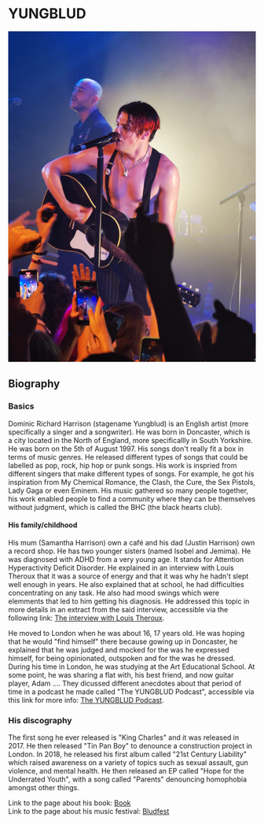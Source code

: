 # YUNGBLUD
![Alt text](pic/photomain.jpg)
## Biography 
### Basics
Dominic Richard Harrison (stagename Yungblud) is an English artist (more specifically a singer and a songwriter). He was born in Doncaster, which is a city located in the North of England, more specificallly in South Yorkshire. 
He was born on the 5th of August 1997.
His songs don't really fit a box in terms of music genres. He released different types of songs that could be labelled as pop, rock, hip hop or punk songs. His work is inspried from different singers that make different types of songs. For example, he got his inspiration from My Chemical Romance, the Clash, the Cure, the Sex Pistols, Lady Gaga or even Eminem.
His music gathered so many people together, his work enabled people to find a community where they can be themselves without judgment, which is called the BHC (the black hearts club).  

#### His family/childhood
His mum (Samantha Harrison) own a café and his dad (Justin Harrison) own a record shop. He has two younger sisters (named Isobel and Jemima). 
He was diagnosed with ADHD from a very young age. It stands for Attention Hyperactivity Deficit Disorder. He explained in an interview with Louis Theroux that it was a source of energy and that it was why he hadn't slept well enough in years. He also explained that at school, he had difficulties concentrating on any task. He also had mood swings which were elemments that led to him getting his diagnosis. He addressed this topic in more details in an extract from the said interview, accessible via the following link: [The interview with Louis Theroux]( https://www.youtube.com/watch?v=UG_imPDsxfw).  

He moved to London when he was about 16, 17 years old. He was hoping that he would "find himself" there because gowing up in Doncaster, he explained that he was judged and mocked for the was he expressed himself, for being opinionated, outspoken  and for the was he dressed. During his time in London, he was studying at the Art Educational School. At some point, he was sharing a flat with, his best friend, and now guitar player, Adam .... They dicussed different anecdotes about that period of time in a podcast he made called "The YUNGBLUD Podcast", accessible via this link for more info: [The YUNGBLUD Podcast](https://www.bbc.co.uk/sounds/play/m000p82j).  

### His discography

The first song he ever released is "King Charles" and it was released in 2017. He then released "Tin Pan Boy" to denounce a construction project in London. In 2018, he released his first album called "21st Century Liability" which raised awareness on a variety of topics such as sexual assault, gun violence, and mental health. He then released an EP called "Hope for the Underrated Youth", with a song called "Parents" denouncing homophobia amongst other things.  

Link to the page about his book: [Book](dossier/thirdpage)  
Link to the page about his music festival: [Bludfest](dossier/secondpage)
